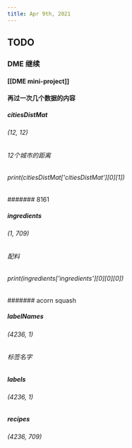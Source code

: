 ```yaml
---
title: Apr 9th, 2021
---
```


## TODO
### DME 继续
#### [[DME mini-project]]
#### 再过一次几个数据的内容
##### citiesDistMat
###### (12, 12)
###### 12个城市的距离
###### print(citiesDistMat['citiesDistMat'][0][1])
####### 8161
##### ingredients
###### (1, 709)
###### 配料
###### print(ingredients['ingredients'][0][0][0])
####### acorn squash
##### labelNames
###### (4236, 1)
###### 标签名字
##### labels
###### (4236, 1)
######
##### recipes
###### (4236, 709)

